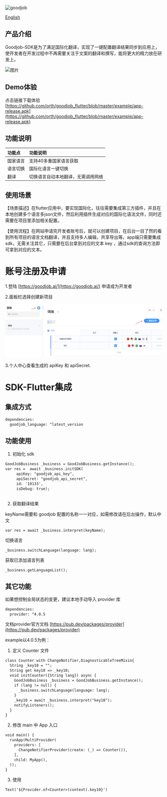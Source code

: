 ![goodjob](https://goodjob.ai/img/logo.a4108e28.svg)

[English](./README.md)


## 产品介绍

Goodjob-SDK是为了满足国际化翻译，实现了一键配置翻译结果同步到应用上，使开发者在开发过程中不再需要关注于文案的翻译和撰写，能将更大的精力放在研发上。

![图片](https://uploader.shimo.im/f/YumH28VoczjqX4FY.png!thumbnail)

## Demo体验

点击链接下载体验[https://github.com/orth/goodjob_flutter/blob/master/example/app-release.apk](https://github.com/orth/goodjob_flutter/blob/master/example/app-release.apk)

## 功能说明

| 功能点   | 功能说明   | 
|:----|:----|
| 国家语言   | 支持40多重国家语言获取   | 
| 语言切换   | 国际化语言一键切换   | 
| 翻译   | 切换语言自动本地翻译，无需调用网络 | 

## 使用场景

【场景描述】在flutter应用中，要实现国际化，往往需要集成第三方插件，并且在本地创建多个语言多json文件，然后利用插件生成对应的国际化语法文件，同时还需要在项目里添加相关配置。

【使用流程】在网站申请完开发者账号后，就可以创建项目，在后台一目了然的看到所有项目的语言文档翻译，并且支持多人编辑，共享导出等。app端只需要集成sdk，无需关注其它，只需要在后台拿到对应的文本 key ，通过sdk的查询方法即可拿到对应的文本。


# 账号注册及申请

1.登陆 [https://goodjob.ai/](https://goodjob.ai/) 申请成为开发者

2.面板栏选择创建新项目

![goodjob](https://github.com/goodjob-ai/goodjob-flutter/blob/master/goodjob-CH.png?raw=true)

3.个人中心查看生成的 apiKey 和 apiSecret.

# SDK-Flutter集成

## 集成方式

```
dependencies:
  goodjob_language: ^latest_version

```

## 功能使用

1. 初始化 sdk 
```plain
GoodJobBusiness _business = GoodJobBusiness.getInstance();
var res =  await _business.initSDK(
     apiKey: "goodjob_api_key",
     apiSecret: "goodjob_api_secret",
     id: '10133',
     isDebug: true);
    
```
2. 获取翻译结果

keyName需要和 goodjob 配置的名称一一对应，如需修改请在后台操作，默认中文

```plain
var res = await _business.interpret(keyName);
```
切换语言
```plain
_business.switchLanguage(language: lang);
```
获取已添加语言列表
```plain
_business.getLanguageList();
```
## 其它功能

如果想控制全局状态的变更，建议本地手动导入 provider 库

```plain
dependencies:
  provider: ^4.0.5
```
文档provider官方文档
[https://pub.dev/packages/provider](https://pub.dev/packages/provider)

example以4.0.5为例：

1. 定义 Counter 文件

```plain
class Counter with ChangeNotifier,DiagnosticableTreeMixin{
  String _key10 = "";
  String get key10 => _key10;
  void initCounter({String lang}) async {
    GoodJobBusiness _business = GoodJobBusiness.getInstance();
    if (lang != null) {
      _business.switchLanguage(language: lang);
    }
    _key10 = await _business.interpret("key10");
    notifyListeners();
  }  
}
```
2. 修改 main 中 App 入口

```plain
void main() {
  runApp(MultiProvider(
    providers: [
      ChangeNotifierProvider(create: (_) => Counter()),
    ],
    child: MyApp(),
  ));
}
```
3. 使用

```plain
Text('${Provider.of<Counter>(context).key10}')
```
